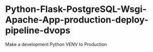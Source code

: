# Python-Flask-PostgreSQL-Wsgi-Apache-App-production-deploy-pipeline-dvops
Make a development Python VENV to Production
